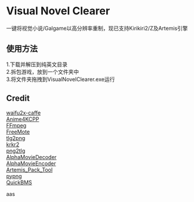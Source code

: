 # Visual Novel Clearer  
一键将视觉小说/Galgame以高分辨率重制，现已支持Kirikiri2/Z及Artemis引擎  
## 使用方法  
1.下载并解压到纯英文目录  
2.拆包游戏，放到一个文件夹中  
3.将文件夹拖拽到VisualNovelClearer.exe运行  
## Credit  
[waifu2x-caffe](https://github.com/lltcggie/waifu2x-caffe)  
[Anime4KCPP](https://github.com/TianZerL/Anime4KCPP)  
[FFmpeg](https://github.com/FFmpeg/FFmpeg)  
[FreeMote](https://github.com/UlyssesWu/FreeMote)  
[tlg2png](https://github.com/vn-toolkit/tlg2png)  
[krkr2](https://github.com/krkrz/krkr2)  
[png2tlg](https://github.com/zhiyb/png2tlg)  
[AlphaMovieDecoder](https://github.com/xmoeproject/AlphaMovieDecoder)  
[AlphaMovieEncoder](https://github.com/zhiyb/AlphaMovieEncoder)  
[Artemis_Pack_Tool](https://github.com/crskycode/Artemis_Pack_Tool)  
[pypng](https://github.com/drj11/pypng)  
[QuickBMS](http://aluigi.altervista.org/quickbms.htm)  

aas
